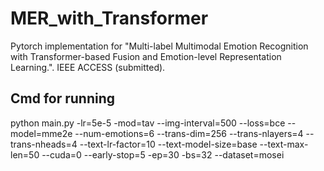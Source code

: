 # MER_with_Transformer
Pytorch implementation for "Multi-label Multimodal Emotion Recognition with Transformer-based Fusion and Emotion-level Representation Learning.". IEEE ACCESS (submitted).
## Cmd for running
python main.py -lr=5e-5 -mod=tav --img-interval=500 --loss=bce --model=mme2e --num-emotions=6 --trans-dim=256 --trans-nlayers=4 --trans-nheads=4 --text-lr-factor=10 --text-model-size=base --text-max-len=50 --cuda=0 --early-stop=5 -ep=30 -bs=32 --dataset=mosei
